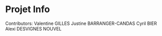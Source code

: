 # Projet Info
Contributors:
Valentine GILLES
Justine BARRANGER-CANDAS
Cyril BIER
Alexi DESVIGNES NOUVEL
